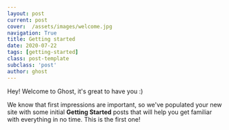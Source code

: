 ```yaml
---
layout: post
current: post
cover:  /assets/images/welcome.jpg
navigation: True
title: Getting started
date: 2020-07-22
tags: [getting-started]
class: post-template
subclass: 'post'
author: ghost
---
```


Hey! Welcome to Ghost, it's great to have you :)

We know that first impressions are important, so we've populated your new site with some initial **Getting Started** posts that will help you get familiar with everything in no time. This is the first one!
